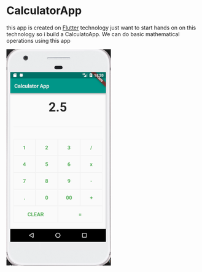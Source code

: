 # CalculatorApp
this app is created on [Flutter](http://flutter.io) technology
just want to start hands on on this technology so i build a CalculatoApp.
We can do basic mathematical operations using this app 

![alt text](https://github.com/zainali95/CalculatorApp/blob/master/ss.png)
